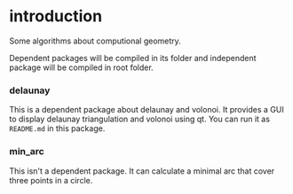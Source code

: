 # introduction
Some algorithms about computional geometry.

Dependent packages will be compiled in its folder and independent package will be compiled in root folder.

### delaunay
This is a dependent package about delaunay and volonoi. It provides a GUI to display delaunay triangulation and volonoi using qt. You can run it as `README.md` in this package.

### min_arc
This isn't a dependent package. It can calculate a minimal arc that cover three points in a circle.